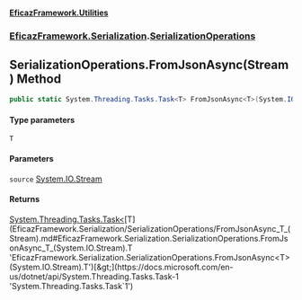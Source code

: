 #### [EficazFramework.Utilities](EficazFrameworkUtilities.md 'EficazFramework Utilities')
### [EficazFramework.Serialization](EficazFrameworkUtilities.md#EficazFramework.Serialization 'EficazFramework.Serialization').[SerializationOperations](EficazFramework.Serialization/SerializationOperations.md 'EficazFramework.Serialization.SerializationOperations')

## SerializationOperations.FromJsonAsync<T>(Stream) Method

```csharp
public static System.Threading.Tasks.Task<T> FromJsonAsync<T>(System.IO.Stream source);
```
#### Type parameters

<a name='EficazFramework.Serialization.SerializationOperations.FromJsonAsync_T_(System.IO.Stream).T'></a>

`T`
#### Parameters

<a name='EficazFramework.Serialization.SerializationOperations.FromJsonAsync_T_(System.IO.Stream).source'></a>

`source` [System.IO.Stream](https://docs.microsoft.com/en-us/dotnet/api/System.IO.Stream 'System.IO.Stream')

#### Returns
[System.Threading.Tasks.Task&lt;](https://docs.microsoft.com/en-us/dotnet/api/System.Threading.Tasks.Task-1 'System.Threading.Tasks.Task`1')[T](EficazFramework.Serialization/SerializationOperations/FromJsonAsync_T_(Stream).md#EficazFramework.Serialization.SerializationOperations.FromJsonAsync_T_(System.IO.Stream).T 'EficazFramework.Serialization.SerializationOperations.FromJsonAsync<T>(System.IO.Stream).T')[&gt;](https://docs.microsoft.com/en-us/dotnet/api/System.Threading.Tasks.Task-1 'System.Threading.Tasks.Task`1')